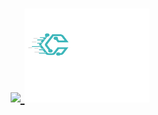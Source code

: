<h1 align="center">
    <a href="https://amplication.com/#gh-light-mode-only">
    <img src="./.github/assets/amplication-logo-light-mode.svg">
    </a>
    <a href="https://amplication.com/#gh-dark-mode-only">
   <img src="./github/acess/logo-CodeVault.png" width="200" height="150">
    </a>
</h1>

